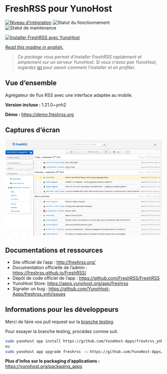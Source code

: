<!--
N.B.: This README was automatically generated by https://github.com/YunoHost/apps/tree/master/tools/README-generator
It shall NOT be edited by hand.
-->

# FreshRSS pour YunoHost

[![Niveau d’intégration](https://dash.yunohost.org/integration/freshrss.svg)](https://dash.yunohost.org/appci/app/freshrss) ![Statut du fonctionnement](https://ci-apps.yunohost.org/ci/badges/freshrss.status.svg) ![Statut de maintenance](https://ci-apps.yunohost.org/ci/badges/freshrss.maintain.svg)

[![Installer FreshRSS avec YunoHost](https://install-app.yunohost.org/install-with-yunohost.svg)](https://install-app.yunohost.org/?app=freshrss)

*[Read this readme in english.](./README.md)*

> *Ce package vous permet d’installer FreshRSS rapidement et simplement sur un serveur YunoHost.
Si vous n’avez pas YunoHost, regardez [ici](https://yunohost.org/#/install) pour savoir comment l’installer et en profiter.*

## Vue d’ensemble

Agrégateur de flux RSS avec une interface adaptée au mobile.


**Version incluse :** 1.21.0~ynh2

**Démo :** https://demo.freshrss.org

## Captures d’écran

![Capture d’écran de FreshRSS](./doc/screenshots/screenshot.png)

## Documentations et ressources

* Site officiel de l’app : <http://freshrss.org/>
* Documentation officielle de l’admin : <https://freshrss.github.io/FreshRSS/>
* Dépôt de code officiel de l’app : <https://github.com/FreshRSS/FreshRSS>
* YunoHost Store: <https://apps.yunohost.org/app/freshrss>
* Signaler un bug : <https://github.com/YunoHost-Apps/freshrss_ynh/issues>

## Informations pour les développeurs

Merci de faire vos pull request sur la [branche testing](https://github.com/YunoHost-Apps/freshrss_ynh/tree/testing).

Pour essayer la branche testing, procédez comme suit.

``` bash
sudo yunohost app install https://github.com/YunoHost-Apps/freshrss_ynh/tree/testing --debug
ou
sudo yunohost app upgrade freshrss -u https://github.com/YunoHost-Apps/freshrss_ynh/tree/testing --debug
```

**Plus d’infos sur le packaging d’applications :** <https://yunohost.org/packaging_apps>